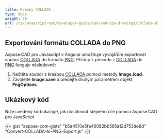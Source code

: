 ```yaml
---
title: Kresby COLLADA
type: docs
weight: 70
url: /cs/javascript-net/developer-guide/cad-and-bim-drawings/collada-drawings/
---
```


## **Exportování formátu COLLADA do PNG**

Aspose.CAD pro Javascript v Angular umožňuje vývojářům exportovat soubor [COLLADA](https://docs.fileformat.com/3d/dae/) do formátu [PNG](https://docs.fileformat.com/image/png/).
Přístup k převodu z [COLLADA](https://docs.fileformat.com/3d/dae/) do [PNG](https://docs.fileformat.com/image/png/) funguje následovně:

1. Načtěte soubor s kresbou [COLLADA](https://docs.fileformat.com/3d/dae/) pomocí metody **Image.load**.
2. Zavolejte **Image.save** a předejte druhým parametrem objekt **PngOptions**.

## Ukázkový kód

Níže uvedený kód ukazuje, jak dosáhnout stejného cíle pomocí Aspose.CAD pro JavaScript

{{< gist "aspose-com-gists" "b5a4510e5fa49082bb585a12d753de8d" "Convert-COLLADA-to-PNG-Export.js" >}}
